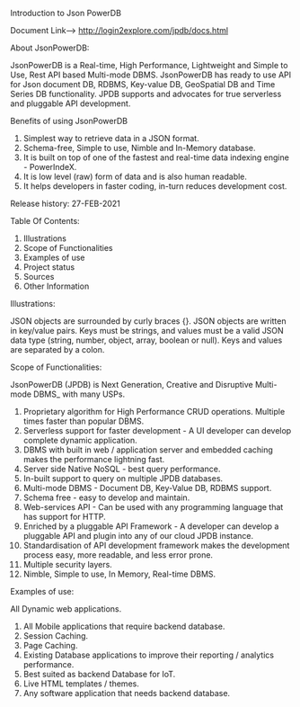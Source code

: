 Introduction to Json PowerDB

Document Link-->
http://login2explore.com/jpdb/docs.html 


About JsonPowerDB:


JsonPowerDB is a Real-time, High Performance, Lightweight and Simple to Use, Rest API based Multi-mode DBMS. JsonPowerDB has ready to use API for Json document DB, RDBMS, Key-value DB, GeoSpatial DB and Time Series DB functionality. JPDB supports and advocates for true serverless and pluggable API development.


Benefits of using JsonPowerDB

1. Simplest way to retrieve data in a JSON format.
2. Schema-free, Simple to use, Nimble and In-Memory database.
3. It is built on top of one of the fastest and real-time data indexing engine - PowerIndeX.
4. It is low level (raw) form of data and is also human readable.
5. It helps developers in faster coding, in-turn reduces development cost.

Release history: 27-FEB-2021

Table Of Contents:

1. Illustrations
2. Scope of Functionalities
3. Examples of use
4. Project status 
5. Sources
6. Other Information


Illustrations:

JSON objects are surrounded by curly braces {}. JSON objects are written in key/value pairs. Keys must be strings, and values must be a valid JSON data type (string, number, object, array, boolean or null). Keys and values are separated by a colon.


Scope of Functionalities:

JsonPowerDB (JPDB) is Next Generation, Creative and Disruptive Multi-mode DBMS_ with many USPs.
1. Proprietary algorithm for High Performance CRUD operations. Multiple times faster than popular DBMS.
2. Serverless support for faster development - A UI developer can develop complete dynamic application.
3. DBMS with built in web / application server and embedded caching makes the performance lightning fast.
4. Server side Native NoSQL - best query performance.
5. In-built support to query on multiple JPDB databases.
6. Multi-mode DBMS - Document DB, Key-Value DB, RDBMS support.
7. Schema free - easy to develop and maintain.
8. Web-services API - Can be used with any programming language that has support for HTTP.
9. Enriched by a pluggable API Framework - A developer can develop a pluggable API and plugin into any of our cloud JPDB instance.
10. Standardisation of API development framework makes the development process easy, more readable, and less error prone.
11. Multiple security layers.
12. Nimble, Simple to use, In Memory, Real-time DBMS.


Examples of use:

All Dynamic web applications.
1. All Mobile applications that require backend database.
2. Session Caching.
3. Page Caching.
4. Existing Database applications to improve their reporting / analytics performance.
5. Best suited as backend Database for IoT.
6. Live HTML templates / themes.
7. Any software application that needs backend database.




